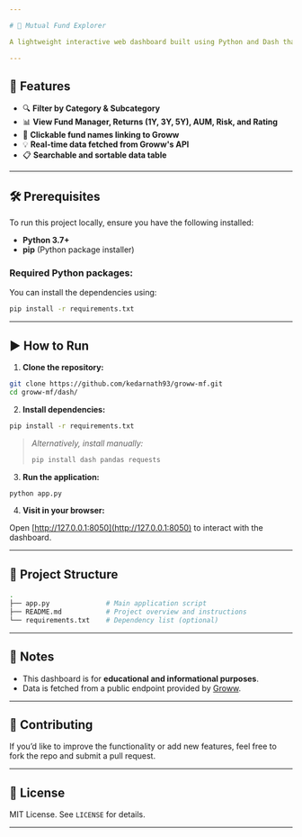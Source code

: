 ```yaml
---

# 🧭 Mutual Fund Explorer

A lightweight interactive web dashboard built using Python and Dash that allows users to browse, filter, and explore mutual funds available on Groww. The app fetches real-time mutual fund data and provides category and sub-category filtering, sortable tables, and direct links to fund pages.

---
```


## 🚀 Features

- 🔍 **Filter by Category & Subcategory**  
- 📊 **View Fund Manager, Returns (1Y, 3Y, 5Y), AUM, Risk, and Rating**  
- 📎 **Clickable fund names linking to Groww**  
- 💡 **Real-time data fetched from Groww's API**  
- 📋 **Searchable and sortable data table**  

---

## 🛠️ Prerequisites

To run this project locally, ensure you have the following installed:

- **Python 3.7+**
- **pip** (Python package installer)

### Required Python packages:

You can install the dependencies using:

```bash
pip install -r requirements.txt
```

---

## ▶️ How to Run

1. **Clone the repository:**

```bash
git clone https://github.com/kedarnath93/groww-mf.git
cd groww-mf/dash/
```

2. **Install dependencies:**

```bash
pip install -r requirements.txt
```

> _Alternatively, install manually:_
> ```bash
> pip install dash pandas requests
> ```

3. **Run the application:**

```bash
python app.py
```

4. **Visit in your browser:**

Open [http://127.0.0.1:8050](http://127.0.0.1:8050) to interact with the dashboard.

---

## 📁 Project Structure

```bash
.
├── app.py              # Main application script
├── README.md           # Project overview and instructions
└── requirements.txt    # Dependency list (optional)
```

---

## 📌 Notes

- This dashboard is for **educational and informational purposes**.
- Data is fetched from a public endpoint provided by [Groww](https://groww.in).

---

## 🙌 Contributing

If you’d like to improve the functionality or add new features, feel free to fork the repo and submit a pull request.

---

## 📄 License

MIT License. See `LICENSE` for details.

---
